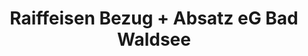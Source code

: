 ---
title: "Raiffeisen Bezug + Absatz eG Bad Waldsee"
url: /argenbuehl/raiffeisen-bezug-absatz-eg-bad-waldsee/
shop: Dorfladen
---